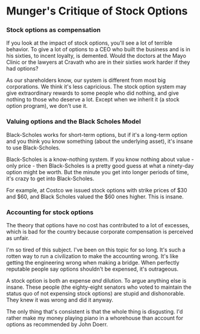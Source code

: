 # Munger's Critique of Stock Options

### Stock options as compensation

If you look at the impact of stock options, you'll see a lot of terrible behavior. To give a lot of options to a CEO who built the business and is in his sixties, to incent loyalty, is demented. Would the doctors at the Mayo Clinic or the lawyers at Cravath who are in their sixties work harder if they had options?

As our shareholders know, our system is different from most big corporations. We think it's less capricious. The stock option system may give extraordinary rewards to some people who did nothing, and give nothing to those who deserve a lot. Except when we inherit it (a stock option program), we don't use it.

### Valuing options and the Black Scholes Model
Black-Scholes works for short-term options, but if it's a long-term option and you think you know something (about the underlying asset), it's insane to use Black-Scholes.

Black-Scholes is a know-nothing system. If you know nothing about value - only price - then Black-Scholes is a pretty good guess at what a ninety-day option might be worth. But the minute you get into longer periods of time, it's crazy to get into Black-Scholes.

For example, at Costco we issued stock options with strike prices of $30 and $60, and Black Scholes valued the $60 ones higher. This is insane.

### Accounting for stock options
The theory that options have no cost has contributed to a lot of excesses, which is bad for the country because corporate compensation is perceived as unfair.

I'm so tired of this subject. I've been on this topic for so long. It's such a rotten way to run a civilization to make the accounting wrong. It's like getting the engineering wrong when making a bridge. When perfectly reputable people say options shouldn't be expensed, it's outrageous.

A stock option is both an expense *and* dilution. To argue anything else is insane.
These people (the eighty-eight senators who voted to maintain the status quo of not expensing stock options) are stupid and dishonorable. They knew it was wrong and did it anyway.

The only thing that's consistent is that the whole thing is disgusting. I'd rather make my money playing piano in a whorehouse than account for options as recommended by John Doerr.